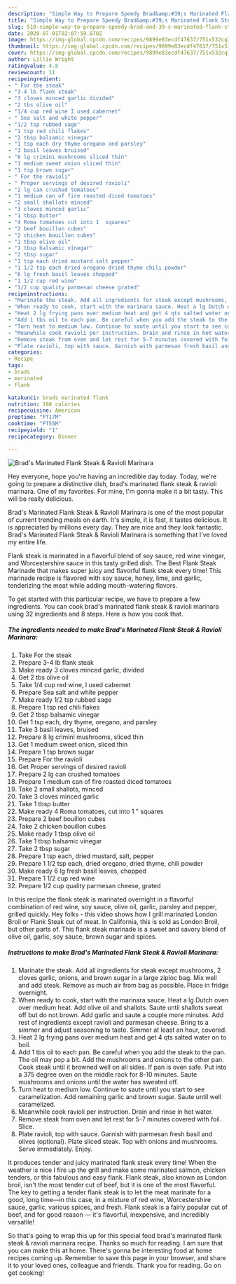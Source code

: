 ```yaml
---
description: "Simple Way to Prepare Speedy Brad&amp;#39;s Marinated Flank Steak &amp;amp; Ravioli Marinara"
title: "Simple Way to Prepare Speedy Brad&amp;#39;s Marinated Flank Steak &amp;amp; Ravioli Marinara"
slug: 510-simple-way-to-prepare-speedy-brad-and-39-s-marinated-flank-steak-and-amp-ravioli-marinara
date: 2020-07-01T02:07:59.870Z
image: https://img-global.cpcdn.com/recipes/9899e83ecdf47637/751x532cq70/brads-marinated-flank-steak-ravioli-marinara-recipe-main-photo.jpg
thumbnail: https://img-global.cpcdn.com/recipes/9899e83ecdf47637/751x532cq70/brads-marinated-flank-steak-ravioli-marinara-recipe-main-photo.jpg
cover: https://img-global.cpcdn.com/recipes/9899e83ecdf47637/751x532cq70/brads-marinated-flank-steak-ravioli-marinara-recipe-main-photo.jpg
author: Lillie Wright
ratingvalue: 4.8
reviewcount: 11
recipeingredient:
- " For the steak"
- "3-4 lb flank steak"
- "3 cloves minced garlic divided"
- "2 tbs olive oil"
- "1/4 cup red wine I used cabernet"
- " Sea salt and white pepper"
- "1/2 tsp rubbed sage"
- "1 tsp red chili flakes"
- "2 tbsp balsamic vinegar"
- "1 tsp each dry thyme oregano and parsley"
- "3 basil leaves bruised"
- "8 lg crimini mushrooms sliced thin"
- "1 medium sweet onion sliced thin"
- "1 tsp brown sugar"
- " For the ravioli"
- " Proper servings of desired ravioli"
- "2 lg can crushed tomatoes"
- "1 medium can of fire roasted diced tomatoes"
- "2 small shallots minced"
- "3 cloves minced garlic"
- "1 tbsp butter"
- "4 Roma tomatoes cut into 1  squares"
- "2 beef bouillon cubes"
- "2 chicken bouillon cubes"
- "1 tbsp olive oil"
- "1 tbsp balsamic vinegar"
- "2 tbsp sugar"
- "1 tsp each dried mustard salt pepper"
- "1 1/2 tsp each dried oregano dried thyme chili powder"
- "6 lg fresh basil leaves chopped"
- "1 1/2 cup red wine"
- "1/2 cup quality parmesan cheese grated"
recipeinstructions:
- "Marinate the steak. Add all ingredients for steak except mushrooms, 2 cloves garlic, onions, and brown sugar in a large ziploc bag. Mix well and add steak. Remove as much air from bag as possible. Place in fridge overnight."
- "When ready to cook, start with the marinara sauce. Heat a lg Dutch oven over medium heat. Add olive oil and shallots. Saute until shallots sweat off but do not brown. Add garlic and saute a couple more minutes. Add rest of ingredients except ravioli and parmesan cheese. Bring to a simmer and adjust seasoning to taste. Simmer at least an hour, covered."
- "Heat 2 lg frying pans over medium heat and get 4 qts salted water on to boil."
- "Add 1 tbs oil to each pan. Be careful when you add the steak to the pan. The oil may pop a bit. Add the mushrooms and onions to the other pan. Cook steak until it browned well on all sides. If pan is oven safe. Put into a 375 degree oven on the middle rack for 8-10 minutes. Saute mushrooms and onions until the water has sweated off."
- "Turn heat to medium low. Continue to saute until you start to see caramelization. Add remaining garlic and brown sugar. Saute until well caramelized."
- "Meanwhile cook ravioli per instruction. Drain and rinse in hot water."
- "Remove steak from oven and let rest for 5-7 minutes covered with foil. Slice."
- "Plate ravioli, top with sauce. Garnish with parmesan fresh basil and olives (optional). Plate sliced steak. Top with onions and mushrooms. Serve immediately. Enjoy."
categories:
- Recipe
tags:
- brads
- marinated
- flank

katakunci: brads marinated flank 
nutrition: 198 calories
recipecuisine: American
preptime: "PT17M"
cooktime: "PT55M"
recipeyield: "1"
recipecategory: Dinner

---
```



![Brad&#39;s Marinated Flank Steak &amp; Ravioli Marinara](https://img-global.cpcdn.com/recipes/9899e83ecdf47637/751x532cq70/brads-marinated-flank-steak-ravioli-marinara-recipe-main-photo.jpg)

Hey everyone, hope you're having an incredible day today. Today, we're going to prepare a distinctive dish, brad&#39;s marinated flank steak &amp; ravioli marinara. One of my favorites. For mine, I'm gonna make it a bit tasty. This will be really delicious.

Brad&#39;s Marinated Flank Steak &amp; Ravioli Marinara is one of the most popular of current trending meals on earth. It's simple, it is fast, it tastes delicious. It is appreciated by millions every day. They are nice and they look fantastic. Brad&#39;s Marinated Flank Steak &amp; Ravioli Marinara is something that I've loved my entire life.

Flank steak is marinated in a flavorful blend of soy sauce, red wine vinegar, and Worcestershire sauce in this tasty grilled dish. The Best Flank Steak Marinade that makes super juicy and flavorful flank steak every time! This marinade recipe is flavored with soy sauce, honey, lime, and garlic, tenderizing the meat while adding mouth-watering flavors.


To get started with this particular recipe, we have to prepare a few ingredients. You can cook brad&#39;s marinated flank steak &amp; ravioli marinara using 32 ingredients and 8 steps. Here is how you cook that.

<!--inarticleads1-->

##### The ingredients needed to make Brad&#39;s Marinated Flank Steak &amp; Ravioli Marinara:

1. Take  For the steak
1. Prepare 3-4 lb flank steak
1. Make ready 3 cloves minced garlic, divided
1. Get 2 tbs olive oil
1. Take 1/4 cup red wine, I used cabernet
1. Prepare  Sea salt and white pepper
1. Make ready 1/2 tsp rubbed sage
1. Prepare 1 tsp red chili flakes
1. Get 2 tbsp balsamic vinegar
1. Get 1 tsp each, dry thyme, oregano, and parsley
1. Take 3 basil leaves, bruised
1. Prepare 8 lg crimini mushrooms, sliced thin
1. Get 1 medium sweet onion, sliced thin
1. Prepare 1 tsp brown sugar
1. Prepare  For the ravioli
1. Get  Proper servings of desired ravioli
1. Prepare 2 lg can crushed tomatoes
1. Prepare 1 medium can of fire roasted diced tomatoes
1. Take 2 small shallots, minced
1. Take 3 cloves minced garlic
1. Take 1 tbsp butter
1. Make ready 4 Roma tomatoes, cut into 1 &#34; squares
1. Prepare 2 beef bouillon cubes
1. Take 2 chicken bouillon cubes
1. Make ready 1 tbsp olive oil
1. Take 1 tbsp balsamic vinegar
1. Take 2 tbsp sugar
1. Prepare 1 tsp each, dried mustard, salt, pepper
1. Prepare 1 1/2 tsp each, dried oregano, dried thyme, chili powder
1. Make ready 6 lg fresh basil leaves, chopped
1. Prepare 1 1/2 cup red wine
1. Prepare 1/2 cup quality parmesan cheese, grated


In this recipe the flank steak is marinated overnight in a flavorful combination of red wine, soy sauce, olive oil, garlic, parsley and pepper, grilled quickly. Hey folks - this video shows how I grill marinated London Broil or Flank Steak cut of meat. In California, this is sold as London Broil, but other parts of. This flank steak marinade is a sweet and savory blend of olive oil, garlic, soy sauce, brown sugar and spices. 

<!--inarticleads2-->

##### Instructions to make Brad&#39;s Marinated Flank Steak &amp; Ravioli Marinara:

1. Marinate the steak. Add all ingredients for steak except mushrooms, 2 cloves garlic, onions, and brown sugar in a large ziploc bag. Mix well and add steak. Remove as much air from bag as possible. Place in fridge overnight.
1. When ready to cook, start with the marinara sauce. Heat a lg Dutch oven over medium heat. Add olive oil and shallots. Saute until shallots sweat off but do not brown. Add garlic and saute a couple more minutes. Add rest of ingredients except ravioli and parmesan cheese. Bring to a simmer and adjust seasoning to taste. Simmer at least an hour, covered.
1. Heat 2 lg frying pans over medium heat and get 4 qts salted water on to boil.
1. Add 1 tbs oil to each pan. Be careful when you add the steak to the pan. The oil may pop a bit. Add the mushrooms and onions to the other pan. Cook steak until it browned well on all sides. If pan is oven safe. Put into a 375 degree oven on the middle rack for 8-10 minutes. Saute mushrooms and onions until the water has sweated off.
1. Turn heat to medium low. Continue to saute until you start to see caramelization. Add remaining garlic and brown sugar. Saute until well caramelized.
1. Meanwhile cook ravioli per instruction. Drain and rinse in hot water.
1. Remove steak from oven and let rest for 5-7 minutes covered with foil. Slice.
1. Plate ravioli, top with sauce. Garnish with parmesan fresh basil and olives (optional). Plate sliced steak. Top with onions and mushrooms. Serve immediately. Enjoy.


It produces tender and juicy marinated flank steak every time! When the weather is nice I fire up the grill and make some marinated salmon, chicken tenders, or this fabulous and easy flank. Flank steak, also known as London broil, isn&#39;t the most tender cut of beef, but it is one of the most flavorful. The key to getting a tender flank steak is to let the meat marinate for a good, long time—in this case, in a mixture of red wine, Worcestershire sauce, garlic, various spices, and fresh. Flank steak is a fairly popular cut of beef, and for good reason — it&#39;s flavorful, inexpensive, and incredibly versatile! 

So that's going to wrap this up for this special food brad&#39;s marinated flank steak &amp; ravioli marinara recipe. Thanks so much for reading. I am sure that you can make this at home. There's gonna be interesting food at home recipes coming up. Remember to save this page in your browser, and share it to your loved ones, colleague and friends. Thank you for reading. Go on get cooking!
